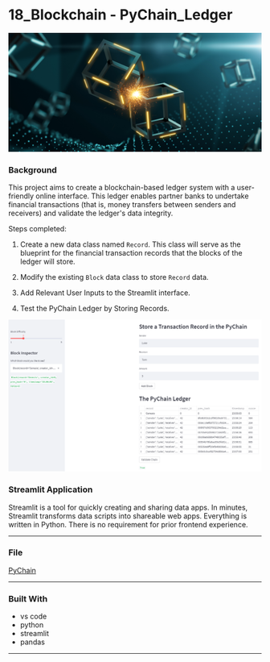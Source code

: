 
# 18_Blockchain - PyChain_Ledger

![alt=""](Images/application-image.png)

### Background
This project aims to create a blockchain-based ledger system with a user-friendly online interface. This ledger enables partner banks to undertake financial transactions (that is, money transfers between senders and receivers) and validate the ledger's data integrity.

Steps completed:

1. Create a new data class named `Record`. This class will serve as the blueprint for the financial transaction records that the blocks of the ledger will store.

2. Modify the existing `Block` data class to store `Record` data.

3. Add Relevant User Inputs to the Streamlit interface.

4. Test the PyChain Ledger by Storing Records.

![alt=""](Images/ledger.PNG)



### Streamlit Application

Streamlit is a tool for quickly creating and sharing data apps.
In minutes, Streamlit transforms data scripts into shareable web apps.
Everything is written in Python. There is no requirement for prior frontend experience.

---
### File

[PyChain](My_Code/pychain.py)

---

### Built With

* vs code
* python
* streamlit
* pandas

---
